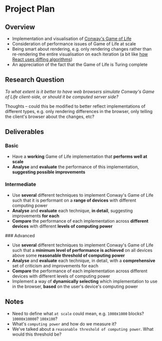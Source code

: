 # Project Plan

## Overview
- Implementation and visualisation of [Conway's Game of Life](https://en.wikipedia.org/wiki/Conway%27s_Game_of_Life)
- Consideration of performance issues of Game of Life at scale
- Being smart about rendering, e.g. only rendering changes rather than re-rendering the entire visualisation on each iteration (a bit like [how React uses diffing algorithms](https://reactjs.org/docs/reconciliation.html))
- An appreciation of the fact that the Game of Life is Turing complete


## Research Question
_To what extent is it better to have web browsers simulate Conway's Game of Life client-side, or should it be computed server side?_

Thoughts – could this be modified to better reflect implementations of different types, e.g. only rendering differences in the browser, only telling the client's browser about the changes, etc?

## Deliverables
### Basic
- Have a **working** Game of Life implementation that **performs well at scale**
- **Analyse** and **evaluate** the performance of this implementation, **suggesting possible improvements**

### Intermediate
- Use **several** different techniques to implement Conway's Game of Life such that it is performant on a **range of devices** with different computing power
- **Analyse** and **evaluate** each technique, **in detail**, suggesting improvements **for each**
- **Compare** the performance of each implementation across **different devices** with different **levels of computing power**

### Advanced
- Use **several** different techniques to implement Conway's Game of Life such that a **minimum level of performance is achieved** on all devices above some **reasonable threshold of computing power**
- **Analyse** and **evaluate** each technique, in detail, with a **comprehensive** set of criticism and improvements for each
- **Compare** the performance of each implementation across different devices with different levels of computing power
- Implement a way of **dynamically selecting** which implementation to use in the browser, **based** on the user's device's computing power

## Notes
- Need to define what `at scale` could mean, e.g. `1000`x`1000` blocks? `10000`x`10000`? `100`x`100`?
- What's `computing power` and how do we measure it?
- We've talked about a `reasonable threshold of computing power`. What would this threshold be?

